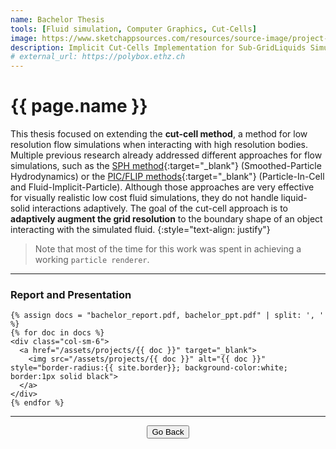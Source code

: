 ```yaml
---
name: Bachelor Thesis
tools: [Fluid simulation, Computer Graphics, Cut-Cells]
image: https://www.sketchappsources.com/resources/source-image/project-neon-groove-music-ui.png
description: Implicit Cut-Cells Implementation for Sub-GridLiquids Simulation
# external_url: https://polybox.ethz.ch
---
```


# {{ page.name }}
This thesis focused on extending the **cut-cell method**, a method for low resolution flow simulations when interacting with high resolution bodies. Multiple previous research already addressed different approaches for flow simulations, such as the [SPH method](https://en.wikipedia.org/wiki/Smoothed-particle_hydrodynamics){:target="_blank"} (Smoothed-Particle Hydrodynamics) or the [PIC/FLIP methods](https://en.wikipedia.org/wiki/Particle-in-cell){:target="_blank"} (Particle-In-Cell and Fluid-Implicit-Particle). Although those approaches are very effective for visually realistic low cost fluid simulations, they do not handle liquid-solid interactions adaptively. The goal of the cut-cell approach is to **adaptively augment the grid resolution** to the boundary shape of an object interacting with the simulated fluid.
{:style="text-align: justify"}

> Note that most of the time for this work was spent in achieving a working `particle renderer`.

<hr>

### Report and Presentation

<div class="container">
  <div class="row align-items-center">

    {% assign docs = "bachelor_report.pdf, bachelor_ppt.pdf" | split: ', ' %}
    {% for doc in docs %}
    <div class="col-sm-6">
      <a href="/assets/projects/{{ doc }}" target="_blank">
        <img src="/assets/projects/{{ doc }}" alt="{{ doc }}" style="border-radius:{{ site.border}}; background-color:white; border:1px solid black">
      </a>
    </div>
    {% endfor %}

  </div>
</div>

<hr>
<center>
  <button type="button" class="btn btn-outline-primary" onclick="history.back()">Go Back</button>
</center>
<br>
